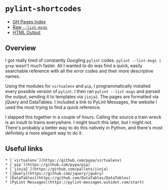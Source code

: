 # `pylint-shortcodes`

* [GH Pages Index](https://wizardsoftheweb.github.io/pylint-shortcodes/)
* [Raw `--list-msgs`](/raw)
* [HTML Output](/dist/html)

## Overview

I got really tired of constantly Googling `pylint` codes. `pylint --list-msgs | grep` wasn't much faster. All I wanted to do was find a quick, easily searchable reference with all the error codes and their more descriptive names.

Using the modules for `virtualenv` and `pip`, I programmatically installed every possible version of `pylint`. I then ran `pylint --list-msgs` and parsed the output, sending it to templates via `jinja2`. The pages are formatted via jQuery and DataTables. I included a link to PyLint Messages, the website I used the most trying to find a quick reference.

I slapped this together in a couple of hours. Calling the source a train wreck is an insult to trains everywhere. I might touch this later, but I might not. There's probably a better way to do this natively in Python, and there's most definitely a more elegant way to do it.

## Useful links

    * [`virtualenv`](https://github.com/pypa/virtualenv)
    * [`pip`](https://github.com/pypa/pip)
    * [`jinja2`](https://github.com/pallets/jinja)
    * [jQuery](https://github.com/jquery/jquery)
    * [DataTables](https://github.com/DataTables/DataTables)
    * [PyLint Messages](https://pylint-messages.wikidot.com/start)
